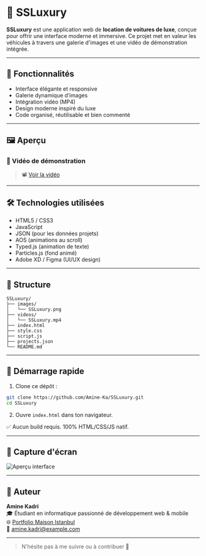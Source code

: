 # 🚗 SSLuxury

**SSLuxury** est une application web de **location de voitures de luxe**, conçue pour offrir une interface moderne et immersive. Ce projet met en valeur les véhicules à travers une galerie d'images et une vidéo de démonstration intégrée.

---

## 🎯 Fonctionnalités

- Interface élégante et responsive
- Galerie dynamique d’images
- Intégration vidéo (MP4)
- Design moderne inspiré du luxe
- Code organisé, réutilisable et bien commenté

---

## 🖼️ Aperçu

### 🎥 Vidéo de démonstration

> 📽️ [Voir la vidéo](Https://Kadriamine.com/videos/SSLuxury/SSLuxury.mp4)

---

## 🛠️ Technologies utilisées

- HTML5 / CSS3
- JavaScript
- JSON (pour les données projets)
- AOS (animations au scroll)
- Typed.js (animation de texte)
- Particles.js (fond animé)
- Adobe XD / Figma (UI/UX design)

---

## 📁 Structure

```
SSLuxury/
├── images/
│   └── SSLuxury.png
├── videos/
│   └── SSLuxury.mp4
├── index.html
├── style.css
├── script.js
├── projects.json
└── README.md
```

---

## 🚀 Démarrage rapide

1. Clone ce dépôt :

```bash
git clone https://github.com/Amine-Ka/SSLuxury.git
cd SSLuxury
```

2. Ouvre `index.html` dans ton navigateur.

✅ Aucun build requis. 100% HTML/CSS/JS natif.

---

## 📸 Capture d'écran

![Aperçu interface](images/SSLuxury/SSLuxury.png)

---

## 👤 Auteur

**Amine Kadri**  
🎓 Étudiant en informatique passionné de développement web & mobile  
🌐 [Portfolio Maison Istanbul](https://maison-istanbul.com)  
📧 amine.kadri@example.com

---

> N'hésite pas à me suivre ou à contribuer 💪
